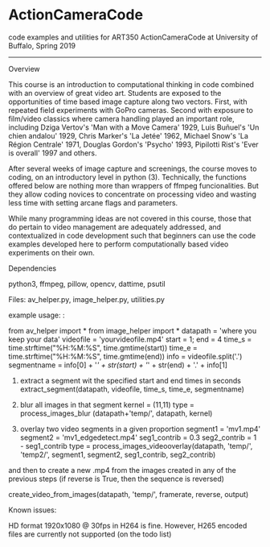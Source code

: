 # ActionCameraCode
code examples and utilities for ART350 ActionCameraCode at University of Buffalo, Spring 2019

------------------------------------------------------------------------------------------------------------------------------
Overview

This course is an introduction to computational thinking in code combined with an overview of great video art. Students are exposed to the opportunities of time based image capture along two vectors. First, with repeated field experiments with GoPro cameras. Second with exposure to film/video classics where camera handling played an important role, including Dziga Vertov's 'Man with a Move Camera' 1929, Luis Buñuel's 'Un chien andalou' 1929, Chris Marker's 'La Jetée' 1962, Michael Snow's 'La Région Centrale' 1971, Douglas Gordon's 'Psycho' 1993, Pipilotti Rist's 'Ever is overall' 1997 and others. 

After several weeks of image capture and screenings, the course moves to coding, on an introductory level in python (3). Technically, the functions offered below are nothing more than wrappers of ffmpeg funcionalities. But they allow coding novices to concentrate on processing video and wasting less time with setting arcane flags and parameters.

While many programming ideas are not covered in this course, those that do pertain to video management are adequately addressed, and contextualized in code development such that beginners can use the code examples developed here to perform computationally based video experiments on their own.

Dependencies

python3, ffmpeg, pillow, opencv, dattime, psutil

Files: av_helper.py, image_helper.py, utilities.py

example usage: :

from av_helper import *
from image_helper import *
datapath = 'where you keep your data'
videofile = 'yourvideofile.mp4'
start = 1; end = 4
time_s = time.strftime("%H:%M:%S", time.gmtime(start))
time_e = time.strftime("%H:%M:%S", time.gmtime(end))
info = videofile.split('.')
segmentname = info[0] + '_' + str(start) + '_' + str(end) + '.' + info[1]


1) extract a segment wit the specified start and end times in seconds
extract_segment(datapath, videofile, time_s, time_e, segmentname)


2) blur all images in that segment
kernel = (11,11)
type = process_images_blur (datapath+'temp/', datapath, kernel)


3) overlay two video segments in a given proportion
segment1 = 'mv1.mp4'
segment2 = 'mv1_edgedetect.mp4'
seg1_contrib = 0.3
seg2_contrib = 1 - seg1_contrib
type = process_images_videooverlay(datapath, 'temp/', 'temp2/', segment1, segment2, seg1_contrib, seg2_contrib)


and then to create a new .mp4 from the images created in any of the previous steps
(if reverse is True, then the sequence is reversed)

create_video_from_images(datapath, 'temp/', framerate, reverse, output)


Known issues:

HD format 1920x1080 @ 30fps in H264 is fine. However, H265 encoded files are currently not supported (on the todo list)


